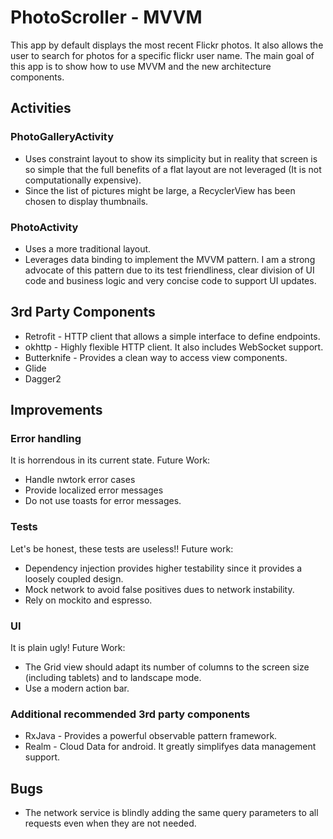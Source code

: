 # PhotoScroller - MVVM
This app by default displays the most recent Flickr photos. It also allows the user to search for photos for a specific flickr user name. The main goal of this app is to show how to use MVVM and the new architecture components.
## Activities
### PhotoGalleryActivity
* Uses constraint layout to show its simplicity but in reality that screen is so simple that the full benefits of a flat layout are not leveraged (It is not computationally expensive).
* Since the list of pictures might be large, a RecyclerView has been chosen to display thumbnails.

### PhotoActivity
* Uses a more traditional layout.
* Leverages data binding to implement the MVVM pattern. I am a strong advocate of this pattern due to its test friendliness, clear division of UI code and business logic and very concise code to support UI updates. 

## 3rd Party Components
* Retrofit - HTTP client that allows a simple interface to define endpoints. 
* okhttp - Highly flexible HTTP client. It also includes WebSocket support.
* Butterknife - Provides a clean way to access view components.
* Glide
* Dagger2

## Improvements
### Error handling
It is horrendous in its current state. Future Work:
* Handle nwtork error cases
* Provide localized error messages
* Do not use toasts for error messages.
### Tests
Let's be honest, these tests are useless!! Future work:
* Dependency injection provides higher testability since it provides a loosely coupled design.
* Mock network to avoid false positives dues to network instability.
* Rely on mockito and espresso.
### UI
It is plain ugly! Future Work:
* The Grid view should adapt its number of columns to the screen size (including tablets) and to landscape mode.
* Use a modern action bar.

### Additional recommended 3rd party components
* RxJava - Provides a powerful observable pattern framework.
* Realm - Cloud Data for android. It greatly simplifyes data management support.
## Bugs
* The network service is blindly adding the same query parameters to all requests even when they are not needed.
